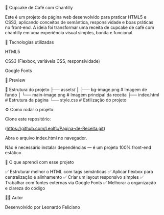 🧁 Cupcake de Café com Chantilly

Este é um projeto de página web desenvolvido para praticar HTML5 e CSS3, aplicando conceitos de semântica, responsividade e boas práticas no front-end.
A ideia foi transformar uma receita de cupcake de café com chantilly em uma experiência visual simples, bonita e funcional.

🚀 Tecnologias utilizadas

HTML5

CSS3 (Flexbox, variáveis CSS, responsividade)

Google Fonts

📸 Preview

📂 Estrutura do projeto
├── assets/
│   ├── bg-image.png       # Imagem de fundo
│   └── main-image.png     # Imagem principal da receita
├── index.html             # Estrutura da página
└── style.css              # Estilização do projeto

⚙️ Como rodar o projeto

Clone este repositório:

(https://github.com/Leolfc/Pagina-de-Receita.git)

Abra o arquivo index.html no navegador.

Não é necessário instalar dependências — é um projeto 100% front-end estático.

📖 O que aprendi com esse projeto

✅ Estruturar melhor o HTML com tags semânticas
✅ Aplicar flexbox para centralização e alinhamento
✅ Criar um layout responsivo simples
✅ Trabalhar com fontes externas via Google Fonts
✅ Melhorar a organização e clareza do código

👨‍💻 Autor

Desenvolvido por Leonardo Feliciano
 
